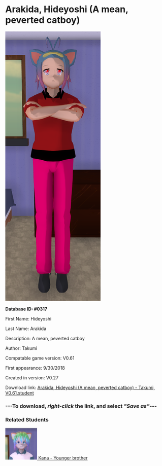 # Arakida, Hideyoshi (A mean, peverted catboy)

<img src="../../Files/Images/Arakida, Hideyoshi (A mean, peverted catboy).png" title="Arakida, Hideyoshi (A mean, peverted catboy) - Takumi, V0.61">

**Database ID: #0317**

First Name: Hideyoshi

Last Name: Arakida

Description: A mean, peverted catboy

Author: Takumi

Compatable game version: V0.61

First appearance: 9/30/2018

Created in version: V0.27

Download link: <a href="https://raw.githubusercontent.com/Arbiter1223/Daigaku-Gurashi-Custom-Students/master/Files/Student%20Files/Arakida%2C%20Hideyoshi%20(A%20mean%2C%20peverted%20catboy)%20-%20Takumi%2C%20V0.61.student">Arakida, Hideyoshi (A mean, peverted catboy) - Takumi, V0.61.student</a>

### ---**To download, _right-click_ the link, and select _"Save as"_**---

### Related Students

<a href="Arakida, Kana (An idiotic tsundere catboy).md"><img src="../../Files/Thumbs/Arakida, Kana (An idiotic tsundere catboy).png" height="100" width="100" title="Arakida, Kana (An idiotic tsundere catboy) - Takumi, V0.61"></a><a href="Arakida, Kana (An idiotic tsundere catboy).md"> Kana - Younger brother</a>

